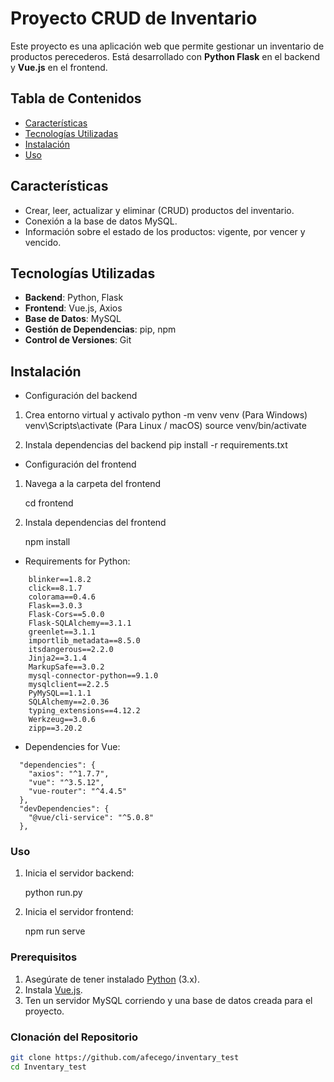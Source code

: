 # Proyecto CRUD de Inventario

Este proyecto es una aplicación web que permite gestionar un inventario de productos perecederos. Está desarrollado con **Python Flask** en el backend y **Vue.js** en el frontend.

## Tabla de Contenidos

- [Características](#características)
- [Tecnologías Utilizadas](#tecnologías-utilizadas)
- [Instalación](#instalación)
- [Uso](#uso)

## Características

- Crear, leer, actualizar y eliminar (CRUD) productos del inventario.
- Conexión a la base de datos MySQL.
- Información sobre el estado de los productos: vigente, por vencer y vencido.

## Tecnologías Utilizadas

- **Backend**: Python, Flask
- **Frontend**: Vue.js, Axios
- **Base de Datos**: MySQL
- **Gestión de Dependencias**: pip, npm
- **Control de Versiones**: Git

## Instalación

* Configuración del backend

1. Crea entorno virtual y activalo
    python -m venv venv
    (Para Windows)
    venv\Scripts\activate
    (Para Linux / macOS)
    source venv/bin/activate

1. Instala dependencias del backend
    pip install -r requirements.txt

* Configuración del frontend

1. Navega a la carpeta del frontend

    cd frontend

2. Instala dependencias del frontend

    npm install

* Requirements for Python:

```
    blinker==1.8.2
    click==8.1.7
    colorama==0.4.6
    Flask==3.0.3
    Flask-Cors==5.0.0
    Flask-SQLAlchemy==3.1.1
    greenlet==3.1.1
    importlib_metadata==8.5.0
    itsdangerous==2.2.0
    Jinja2==3.1.4
    MarkupSafe==3.0.2
    mysql-connector-python==9.1.0
    mysqlclient==2.2.5
    PyMySQL==1.1.1
    SQLAlchemy==2.0.36
    typing_extensions==4.12.2
    Werkzeug==3.0.6
    zipp==3.20.2
```

* Dependencies for Vue:

```
  "dependencies": {
    "axios": "^1.7.7",
    "vue": "^3.5.12",
    "vue-router": "^4.4.5"
  },
  "devDependencies": {
    "@vue/cli-service": "^5.0.8"
  },
```

### Uso

1. Inicia el servidor backend:

    python run.py

2. Inicia el servidor frontend:

    npm run serve


### Prerequisitos

1. Asegúrate de tener instalado [Python](https://www.python.org/downloads/) (3.x).
2. Instala [Vue.js](https://es.vuejs.org/v2/guide/installation).
3. Ten un servidor MySQL corriendo y una base de datos creada para el proyecto.

### Clonación del Repositorio

```bash
git clone https://github.com/afecego/inventary_test
cd Inventary_test
